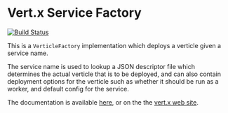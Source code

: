 # Vert.x Service Factory

[![Build Status](https://vertx.ci.cloudbees.com/buildStatus/icon?job=vert.x3-service-factory)](https://vertx.ci.cloudbees.com/view/vert.x-3/job/vert.x3-service-factory/)

This is a `VerticleFactory` implementation which deploys a verticle given a service name.

The service name is used to lookup a JSON descriptor file which determines the actual verticle that is to be deployed,
and can also contain deployment options for the verticle such as whether it should be run as a worker, and default
config for the service.

The documentation is available [here](src/main/asciidoc/index.ad), or on the the 
[vert.x web site](http://vertx.io/docs/vertx-service-factory).
